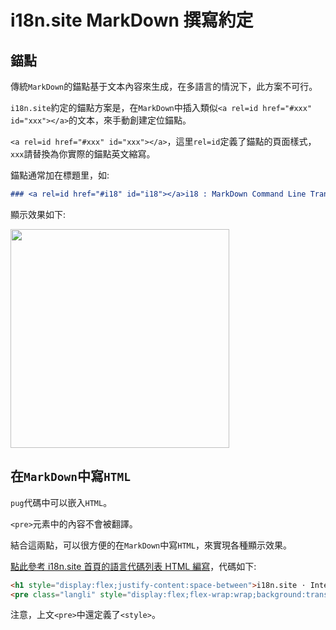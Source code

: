 # i18n.site MarkDown 撰寫約定

## 錨點

傳統`MarkDown`的錨點基于文本內容來生成，在多語言的情況下，此方案不可行。

`i18n.site`約定的錨點方案是，在`MarkDown`中插入類似`<a rel=id href="#xxx" id="xxx"></a>`的文本，來手動創建定位錨點。

`<a rel=id href="#xxx" id="xxx"></a>`，這里`rel=id`定義了錨點的頁面樣式，`xxx`請替換為你實際的錨點英文縮寫。

錨點通常加在標題里，如:

```md
### <a rel=id href="#i18" id="i18"></a>i18 : MarkDown Command Line Translation Tool
```

顯示效果如下:

<img src="//p.3ti.site/1721381136.avif" width="350">

## 在`MarkDown`中寫`HTML`

`pug`代碼中可以嵌入`HTML`。

`<pre>`元素中的內容不會被翻譯。

結合這兩點，可以很方便的在`MarkDown`中寫`HTML`，來實現各種顯示效果。

[點此參考 i18n.site 首頁的語言代碼列表 HTML 編寫](//raw.githubusercontent.com/i18n-site/md/main/zh/README.md)，代碼如下:

```html
<h1 style="display:flex;justify-content:space-between">i18n.site ⋅ International Solutions<img src="//p.3ti.site/logo.svg" style="user-select:none;margin-top:-1px;width:42px"></h1>
<pre class="langli" style="display:flex;flex-wrap:wrap;background:transparent;border:1px solid #eee;font-size:12px;box-shadow:0 0 3px inset #eee;padding:12px 5px 4px 12px;justify-content:space-between;"><style>pre.langli i{font-weight:300;font-family:s;margin-right:2px;margin-bottom:8px;font-style:normal;color:#666;border-bottom:1px dashed #ccc;}</style><i>English</i><i>簡體中文</i><i>Deutsch</i> … …</pre>
```

注意，上文`<pre>`中還定義了`<style>`。